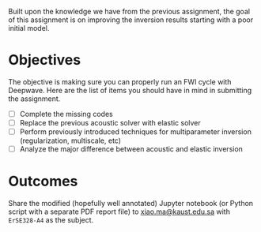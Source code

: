Built upon the knowledge we have from the previous assignment, the goal of this assignment is on improving the inversion results starting with a poor initial model.

# Objectives

The objective is making sure you can properly run an FWI cycle with Deepwave. Here are the list of items you should have in mind in submitting the assignment.

- [ ] Complete the missing codes
- [ ] Replace the previous acoustic solver with elastic solver
- [ ] Perform previously introduced techniques for multiparameter inversion (regularization, multiscale, etc)
- [ ] Analyze the major difference between acoustic and elastic inversion

# Outcomes

Share the modified (hopefully well annotated) Jupyter notebook (or Python script with a separate PDF report file) to xiao.ma@kaust.edu.sa with `ErSE328-A4` as the subject.
